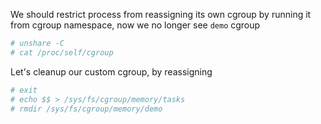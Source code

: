 We should restrict process from reassigning its own cgroup by running it from cgroup namespace, now we no longer see `demo` cgroup
```sh
# unshare -C
# cat /proc/self/cgroup
```

Let's cleanup our custom cgroup, by reassigning 
```sh
# exit
# echo $$ > /sys/fs/cgroup/memory/tasks
# rmdir /sys/fs/cgroup/memory/demo
```
